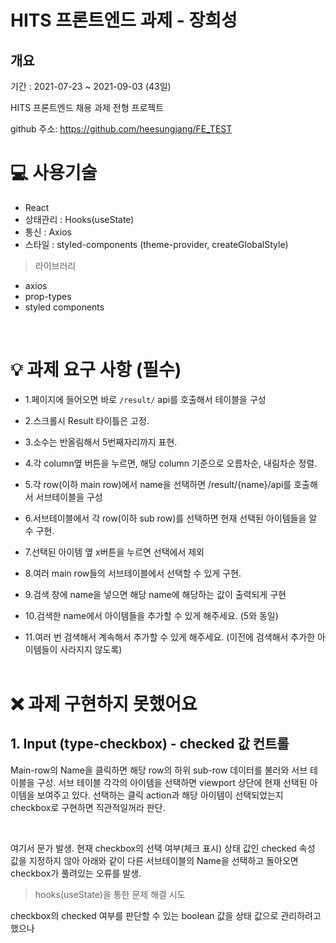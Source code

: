 # HITS 프론트엔드 과제 - 장희성

## 개요

기간 : 2021-07-23 ~ 2021-09-03 (43일) <br/>

HITS 프론트엔드 채용 과제 전형 프로젝트 <br/>

github 주소: https://github.com/heesungjang/FE_TEST
<br/>

# 💻 사용기술

-   React
-   상태관리 : Hooks(useState)
-   통신 : Axios
-   스타일 : styled-components (theme-provider, createGlobalStyle)

> 라이브러리

-   axios
-   prop-types
-   styled components

<br/>

# 💡 과제 요구 사항 (필수)

-   1.페이지에 들어오면 바로 `/result/` api를 호출해서 테이블을 구성

-   2.스크롤시 Result 타이틀은 고정.

-   3.소수는 반올림해서 5번째자리까지 표현.

-   4.각 column옆 버튼을 누르면, 해당 column 기준으로 오름차순, 내림차순 정렬.

-   5.각 row(이하 main row)에서 name을 선택하면 /result/{name}/api를 호출해서 서브테이블을 구성

-   6.서브테이블에서 각 row(이하 sub row)를 선택하면 현재 선택된 아이템들을 알 수 구현.

-   7.선택된 아이템 옆 x버튼을 누르면 선택에서 제외

-   8.여러 main row들의 서브테이블에서 선택할 수 있게 구현.

-   9.검색 창에 name을 넣으면 해당 name에 해당하는 값이 출력되게 구현

-   10.검색한 name에서 아이템들을 추가할 수 있게 해주세요. (5와 동일)

-   11.여러 번 검색해서 계속해서 추가할 수 있게 해주세요. (이전에 검색해서 추가한 아이템들이 사라지지 않도록)
    <br/>
    <br/>

# ❌ 과제 구현하지 못했어요

## 1. Input (type-checkbox) - checked 값 컨트롤

Main-row의 Name을 클릭하면 해당 row의 하위 sub-row 데이터를 불러와 서브 테이블을 구성. 서브 테이블 각각의 아이템을 선택하면 viewport 상단에 현재 선택된 아이템을 보여주고 있다. 선택하는 클릭 action과 해당 아이템이 선택되었는지 checkbox로 구현하면 직관적일꺼라 판단.

<br/>

여기서 문가 발생. 현재 checkbox의 선택 여부(체크 표시) 상태 값인 checked 속성 값을 지정하지 않아 아래와 같이 다른 서브테이블의 Name을 선택하고 돌아오면 checkbox가 풀려있는 오류를 발생.

> hooks(useState)을 통한 문제 해결 시도

checkbox의 checked 여부를 판단할 수 있는 boolean 값을 상태 값으로 관리하려고 했으나
